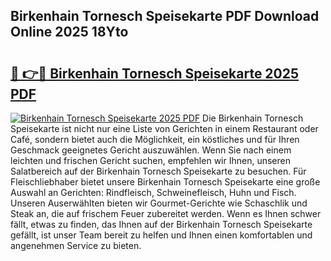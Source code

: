## Birkenhain Tornesch Speisekarte PDF Download Online 2025 18Yto

# <h2><a href="http://gccb6o6.nevu.top/?p=Birkenhain+Tornesch+Speisekarte">🔗 👉🔴 Birkenhain Tornesch Speisekarte 2025 PDF</a></h2>

[![Birkenhain Tornesch Speisekarte 2025 PDF](https://i.imgur.com/dBaPXMq.png)](http://gccb6o6.nevu.top/?p=Birkenhain+Tornesch+Speisekarte)
Die Birkenhain Tornesch Speisekarte ist nicht nur eine Liste von Gerichten in einem Restaurant oder Café, sondern bietet auch die Möglichkeit, ein köstliches und für Ihren Geschmack geeignetes Gericht auszuwählen. Wenn Sie nach einem leichten und frischen Gericht suchen, empfehlen wir Ihnen, unseren Salatbereich auf der Birkenhain Tornesch Speisekarte zu besuchen. Für Fleischliebhaber bietet unsere Birkenhain Tornesch Speisekarte eine große Auswahl an Gerichten: Rindfleisch, Schweinefleisch, Huhn und Fisch. Unseren Auserwählten bieten wir Gourmet-Gerichte wie Schaschlik und Steak an, die auf frischem Feuer zubereitet werden. Wenn es Ihnen schwer fällt, etwas zu finden, das Ihnen auf der Birkenhain Tornesch Speisekarte gefällt, ist unser Team bereit zu helfen und Ihnen einen komfortablen und angenehmen Service zu bieten.
